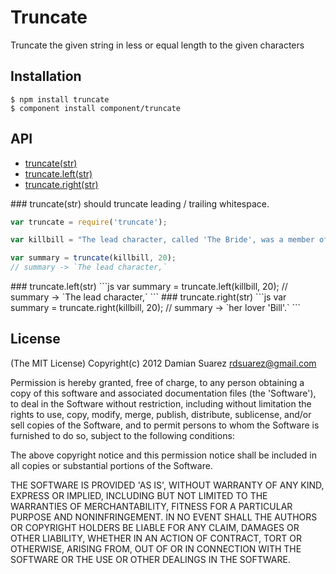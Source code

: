 
# Truncate

  Truncate the given string in less or equal length to the given characters

## Installation

```
$ npm install truncate
$ component install component/truncate
```

## API

   - [truncate(str)](#truncatestr)
   - [truncate.left(str)](#leftstr)
   - [truncate.right(str)](#rightstr)
<a name="" />

<a name="truncatestr" />
### truncate(str)
should truncate leading / trailing whitespace.

```js
var truncate = require('truncate');

var killbill = "The lead character, called 'The Bride', was a member of the Deadly Viper Assassination Squad, lead by her lover 'Bill'.";

var summary = truncate(killbill, 20);
// summary -> `The lead character,`
```

<a name="leftstr" />
### truncate.left(str)
```js
var summary = truncate.left(killbill, 20);
// summary -> `The lead character,`
```

<a name="rightstr" />
### truncate.right(str)
```js
var summary = truncate.right(killbill, 20);
// summary -> `her lover 'Bill'.`
```


## License

(The MIT License)
Copyright(c) 2012 Damian Suarez <rdsuarez@gmail.com>

Permission is hereby granted, free of charge, to any person obtaining
a copy of this software and associated documentation files (the
'Software'), to deal in the Software without restriction, including
without limitation the rights to use, copy, modify, merge, publish,
distribute, sublicense, and/or sell copies of the Software, and to
permit persons to whom the Software is furnished to do so, subject to
the following conditions:

The above copyright notice and this permission notice shall be
included in all copies or substantial portions of the Software.

THE SOFTWARE IS PROVIDED 'AS IS', WITHOUT WARRANTY OF ANY KIND,
EXPRESS OR IMPLIED, INCLUDING BUT NOT LIMITED TO THE WARRANTIES OF
MERCHANTABILITY, FITNESS FOR A PARTICULAR PURPOSE AND NONINFRINGEMENT.
IN NO EVENT SHALL THE AUTHORS OR COPYRIGHT HOLDERS BE LIABLE FOR ANY
CLAIM, DAMAGES OR OTHER LIABILITY, WHETHER IN AN ACTION OF CONTRACT,
TORT OR OTHERWISE, ARISING FROM, OUT OF OR IN CONNECTION WITH THE
SOFTWARE OR THE USE OR OTHER DEALINGS IN THE SOFTWARE.
